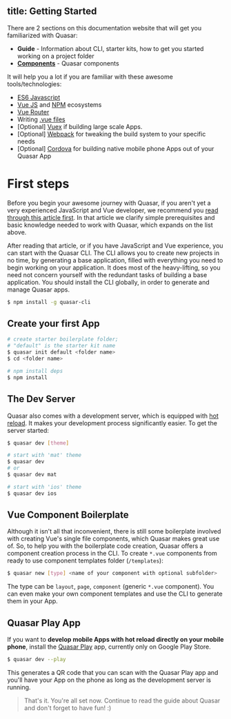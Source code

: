 title: Getting Started
---
There are 2 sections on this documentation website that will get you familiarized with Quasar:
  * **Guide** - Information about CLI, starter kits, how to get you started working on a project folder
  * [**Components**](/components) - Quasar components

It will help you a lot if you are familiar with these awesome tools/technologies:

* [ES6 Javascript](http://www.2ality.com/2015/08/getting-started-es6.html)
* [Vue JS](http://vuejs.org) and [NPM](http://npmjs.org) ecosystems
* [Vue Router](http://router.vuejs.org/)
* Writing [.vue files](http://vue-loader.vuejs.org/en/index.html)
* [Optional] [Vuex](http://vuex.vuejs.org/) if building large scale Apps.
* [Optional] [Webpack](http://webpack.github.io/) for tweaking the build system to your specific needs
* [Optional] [Cordova](https://cordova.apache.org/) for building native mobile phone Apps out of your Quasar App

# First steps

Before you begin your awesome journey with Quasar, if you aren't yet a very experienced JavaScript and Vue developer, we recommend you [read through this article first](/components/introduction-for-beginners.html). In that article we clarify simple prerequisites and basic knowledge needed to work with Quasar, which expands on the list above.

After reading that article, or if you have JavaScript and Vue experience, you can start with the Quasar CLI. The CLI allows you to create new projects in no time, by generating a base application, filled with everything you need to begin working on your application. It does most of the heavy-lifting, so you need not concern yourself with the redundant tasks of building a base application. You should install the CLI globally, in order to generate and manage Quasar apps.

``` bash
$ npm install -g quasar-cli
```

## Create your first App

``` bash
# create starter boilerplate folder;
# "default" is the starter kit name
$ quasar init default <folder name>
$ cd <folder name>

# npm install deps
$ npm install
```

## The Dev Server
Quasar also comes with a development server, which is equipped with [hot reload](https://www.youtube.com/watch?v=zSnL5W1RVkA). It makes your development process significantly easier. To get the server started:

``` bash
$ quasar dev [theme]

# start with 'mat' theme
$ quasar dev
# or
$ quasar dev mat

# start with 'ios' theme
$ quasar dev ios
```

## Vue Component Boilerplate
Although it isn't all that inconvenient, there is still some boilerplate involved with creating Vue's single file components, which Quasar makes great use of. So, to help you with the boilerplate code creation, Quasar offers a component creation process in the CLI. To create `*.vue` components from ready to use component templates folder (`/templates`):

``` bash
$ quasar new [type] <name of your component with optional subfolder>
```

The type can be `layout`, `page`, `component` (generic `*.vue` component).
You can even make your own component templates and use the CLI to generate them in your App.

## Quasar Play App
If you want to **develop mobile Apps with hot reload directly on your mobile phone**, install the [Quasar Play](/guide/quasar-play-app.html) app, currently only on Google Play Store.

``` bash
$ quasar dev --play
```

This generates a QR code that you can scan with the Quasar Play app and you'll have your App on the phone as long as the development server is running.

> That's it. You're all set now. Continue to read the guide about Quasar and don't forget to have fun! :)
